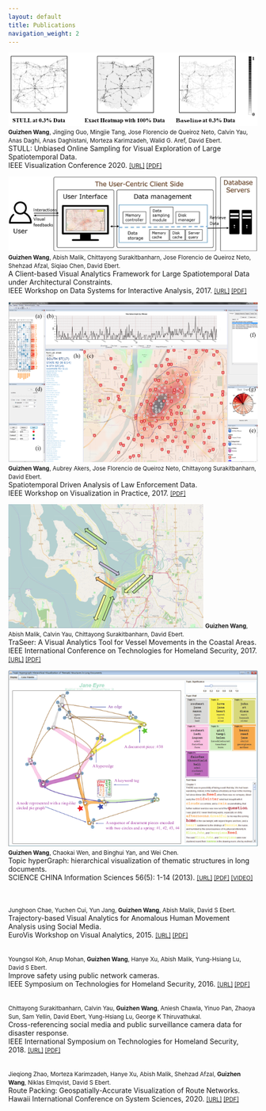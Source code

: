 ```yaml
---
layout: default
title: Publications
navigation_weight: 2
---
```



![](/assets/publications/pic-stull.png)
<small><strong>Guizhen Wang</strong>, Jingjing Guo, Mingjie Tang, Jose Florencio de Queiroz Neto, Calvin Yau, Anas Daghi, Anas Daghistani, Morteza Karimzadeh, Walid G. Aref, David Ebert.</small> 
<br />STULL: Unbiased Online Sampling for Visual Exploration of Large Spatiotemporal Data. 
<br />IEEE Visualization Conference 2020. 
<small>[[URL]](https://arxiv.org/abs/2008.13028) [[PDF]](/assets/publications/STULL_conference_format.pdf)</small> 

![](/assets/publications/pic-client.png) 
<small><strong>Guizhen Wang</strong>, Abish Malik, Chittayong Surakitbanharn, Jose Florencio de Queiroz Neto, Shehzad Afzal, Siqiao Chen, David Ebert.</small>  
A Client-based Visual Analytics Framework for Large Spatiotemporal Data under Architectural Constraints. 
<br/>IEEE Workshop on Data Systems for Interactive Analysis, 2017. 
<small>[[URL]](https://ieeexplore.ieee.org/document/8339088) [[PDF]](/assets/publications/client-based-VA.pdf)</small> 


![drawing](/assets/publications/pic-vip.png) 
<small><strong>Guizhen Wang</strong>, Aubrey Akers, Jose Florencio de Queiroz Neto, Chittayong Surakitbanharn, David Ebert.</small> 
<br />Spatiotemporal Driven Analysis of Law Enforcement Data. 
<br />IEEE Workshop on Visualization in Practice, 2017. 
<small>[[PDF]](/assets/publications/vip.pdf)</small> 


![drawing](/assets/publications/pic-traseer.png)
<small><strong>Guizhen Wang</strong>, Abish Malik, Calvin Yau, Chittayong Surakitbanharn, David Ebert.</small>  
TraSeer: A Visual Analytics Tool for Vessel Movements in the Coastal Areas. 
<br />IEEE International Conference on Technologies for Homeland Security, 2017. 
<small>[[URL]](https://ieeexplore.ieee.org/document/7943473) [[PDF]](/assets/publications/traseer.pdf)</small> 

![drawing](/assets/publications/pic-topic.png)
<small><strong>Guizhen Wang</strong>, Chaokai Wen, and Binghui Yan, and Wei Chen.</small>  
Topic hyperGraph: hierarchical visualization of thematic structures in long documents. 
<br />SCIENCE CHINA Information Sciences 56(5): 1-14 (2013). 
<small>[[URL]](https://link.springer.com/article/10.1007/s11432-013-4831-8) [[PDF]](/assets/publications/topichypergraph.pdf) [[VIDEO]](/assets/publications/TopicHypergraph.mp4)</small>

<br />
<br /><small>Junghoon Chae, Yuchen Cui, Yun Jang, <strong>Guizhen Wang</strong>, Abish Malik, David S Ebert.</small>   
<br />Trajectory-based Visual Analytics for Anomalous Human Movement Analysis using Social Media. 
<br />EuroVis Workshop on Visual Analytics, 2015. 
<small><a href="https://diglib.eg.org/handle/10.2312/eurova.20151102.043-047">[URL]</a> <a href="/assets/publications/trava.pdf">[PDF]</a></small>

<!-- <small>[[URL]]({{"https://diglib.eg.org/handle/10.2312/eurova.20151102.043-047"}})</small>   -->
<!-- <small>[[PDF]](/assets/publications/trava.pdf)</small>  -->

<br /><small>Youngsol Koh, Anup Mohan, <strong>Guizhen Wang</strong>, Hanye Xu, Abish Malik, Yung-Hsiang Lu, David S Ebert.</small>  
Improve safety using public network cameras. 
<br />IEEE Symposium on Technologies for Homeland Security, 2016. <small>[[URL]](https://ieeexplore.ieee.org/document/7568911) [[PDF]](/assets/publications/improve-safety-using-pubic-network-cameras.pdf)</small> 

<br /><small>Chittayong Surakitbanharn, Calvin Yau, <strong>Guizhen Wang</strong>, Aniesh Chawla, Yinuo Pan, Zhaoya Sun, Sam Yellin, David Ebert, Yung-Hsiang Lu, George K Thiruvathukal.</small>  
Cross-referencing social media and public surveillance camera data for disaster response. 
<br />IEEE International Symposium on Technologies for Homeland Security, 2018. <small>[[URL]](https://ieeexplore.ieee.org/document/8574200) [[PDF]](/assets/publications/cross-reference-social-media-camera.pdf)</small> 



<br /><small>Jieqiong Zhao, Morteza Karimzadeh, Hanye Xu, Abish Malik, Shehzad Afzal, <strong>Guizhen Wang</strong>, Niklas Elmqvist, David S Ebert.</small>   
Route Packing: Geospatially-Accurate Visualization of Route Networks. 
<br />Hawaii International Conference on System Sciences, 2020. <small>[[URL]](https://arxiv.org/abs/1909.10173) [[PDF]](/assets/publications/routpacking.pdf)</small> 